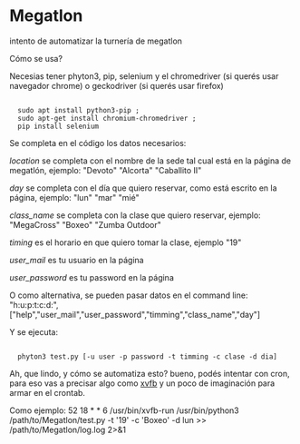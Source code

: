 # Megatlon
intento de automatizar la turnería de megatlon

Cómo se usa?

Necesias tener phyton3, pip, selenium y el chromedriver (si querés usar navegador chrome) o geckodriver (si querés usar firefox)

<code>
  sudo apt install python3-pip ;  
  sudo apt-get install chromium-chromedriver ;
  pip install selenium
</code>

Se completa en el código los datos necesarios:

_location_ se completa con el nombre de la sede tal cual está en la página de megatlón, ejemplo: "Devoto" "Alcorta" "Caballito II"

_day_ se completa con el día que quiero reservar, como está escrito en la página, ejemplo: "lun" "mar" "mié"

_class_name_ se completa con la clase que quiero reservar, ejemplo: "MegaCross" "Boxeo" "Zumba Outdoor"

_timing_ es el horario en que quiero tomar la clase, ejemplo "19"

_user_mail_ es tu usuario en la página

_user_password_ es tu password en la página

O como alternativa, se pueden pasar datos en el command line:
"h:u:p:t:c:d:",["help","user_mail","user_password","timming","class_name","day"]

Y se ejecuta:

<code>
  phyton3 test.py [-u user -p password -t timming -c clase -d dia]
</code>

Ah, que lindo, y cómo se automatiza esto? bueno, podés intentar con cron, para eso vas a precisar algo como <a href="https://ivanderevianko.com/2020/02/xvfb-run-selenium-in-headless-mode-with-any-browser">xvfb</a> y un poco de imaginación para armar en el crontab.

Como ejemplo:
52	18	*	*	6	/usr/bin/xvfb-run /usr/bin/python3 /path/to/Megatlon/test.py -t '19' -c 'Boxeo' -d lun >> /path/to/Megatlon/log.log 2>&1
